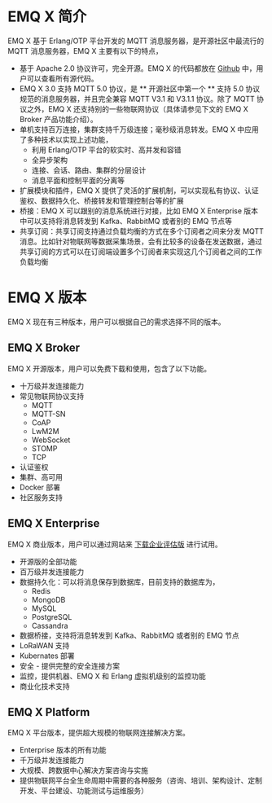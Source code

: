 # EMQ X 简介

EMQ X 基于 Erlang/OTP 平台开发的 MQTT 消息服务器，是开源社区中最流行的 MQTT 消息服务器，EMQ X 主要有以下的特点，

- 基于 Apache 2.0 协议许可，完全开源。EMQ X 的代码都放在 [Github](https://github.com/emqx/emqx) 中，用户可以查看所有源代码。
- EMQ X 3.0 支持 MQTT 5.0 协议，是 ** 开源社区中第一个 ** 支持 5.0 协议规范的消息服务器，并且完全兼容 MQTT V3.1 和 V3.1.1 协议。除了 MQTT 协议之外，EMQ X 还支持别的一些物联网协议（具体请参见下文的 EMQ X Broker 产品功能介绍）。
- 单机支持百万连接，集群支持千万级连接；毫秒级消息转发。EMQ X 中应用了多种技术以实现上述功能，
  - 利用 Erlang/OTP 平台的软实时、高并发和容错
  - 全异步架构
  - 连接、会话、路由、集群的分层设计
  - 消息平面和控制平面的分离等
- 扩展模块和插件，EMQ X 提供了灵活的扩展机制，可以实现私有协议、认证鉴权、数据持久化、桥接转发和管理控制台等的扩展
- 桥接：EMQ X 可以跟别的消息系统进行对接，比如 EMQ X Enterprise 版本中可以支持将消息转发到 Kafka、RabbitMQ 或者别的 EMQ 节点等
- 共享订阅：共享订阅支持通过负载均衡的方式在多个订阅者之间来分发 MQTT 消息。比如针对物联网等数据采集场景，会有比较多的设备在发送数据，通过共享订阅的方式可以在订阅端设置多个订阅者来实现这几个订阅者之间的工作负载均衡

# EMQ X 版本

EMQ X 现在有三种版本，用户可以根据自己的需求选择不同的版本。

## EMQ X Broker

EMQ X 开源版本，用户可以免费下载和使用，包含了以下功能。

- 十万级并发连接能力
- 常见物联网协议支持
  - MQTT
  - MQTT-SN
  - CoAP
  - LwM2M
  - WebSocket
  - STOMP
  - TCP
- 认证鉴权
- 集群、高可用
- Docker 部署
- 社区服务支持

## EMQ X Enterprise

EMQ X 商业版本，用户可以通过网站来 [下载企业评估版](https://www.emqx.io/downloads#enterprise) 进行试用。

- 开源版的全部功能
- 百万级并发连接能力
- 数据持久化：可以将消息保存到数据库，目前支持的数据库为，
  - Redis
  - MongoDB
  - MySQL
  - PostgreSQL
  - Cassandra
- 数据桥接，支持将消息转发到 Kafka、RabbitMQ 或者别的 EMQ 节点
- LoRaWAN 支持
- Kubernates 部署
- 安全 - 提供完整的安全连接方案
- 监控，提供机器、EMQ X 和 Erlang 虚拟机级别的监控功能
- 商业化技术支持

## EMQ X Platform

EMQ X 平台版本，提供超大规模的物联网连接解决方案。

- Enterprise 版本的所有功能
- 千万级并发连接能力
- 大规模、跨数据中心解决方案咨询与实施
- 提供物联网平台全生命周期中需要的各种服务（咨询、培训、架构设计、定制开发、平台建设、功能测试与运维服务）
